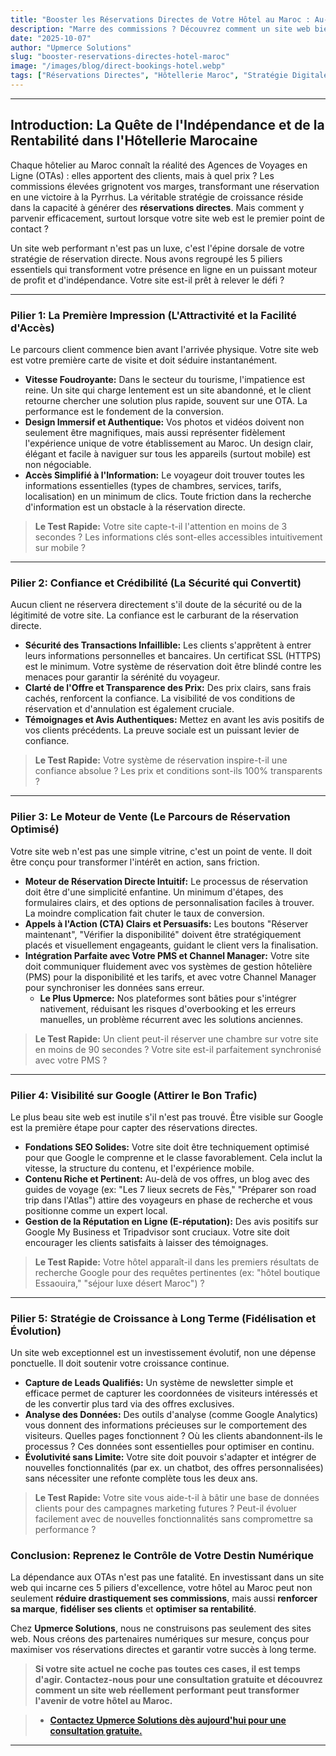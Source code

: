 ```yaml
---
title: "Booster les Réservations Directes de Votre Hôtel au Maroc : Au-Delà des OTAs avec un Site Web Ultra-Performant"
description: "Marre des commissions ? Découvrez comment un site web bien conçu est votre meilleur allié pour augmenter vos réservations directes, renforcer votre marque et prendre le contrôle de votre rentabilité dans l'hôtellerie marocaine."
date: "2025-10-07"
author: "Upmerce Solutions"
slug: "booster-reservations-directes-hotel-maroc"
image: "/images/blog/direct-bookings-hotel.webp"
tags: ["Réservations Directes", "Hôtellerie Maroc", "Stratégie Digitale", "Conversion", "Rentabilité", "OTAs"]
---
```


---

## Introduction: La Quête de l'Indépendance et de la Rentabilité dans l'Hôtellerie Marocaine

Chaque hôtelier au Maroc connaît la réalité des Agences de Voyages en Ligne (OTAs) : elles apportent des clients, mais à quel prix ? Les commissions élevées grignotent vos marges, transformant une réservation en une victoire à la Pyrrhus. La véritable stratégie de croissance réside dans la capacité à générer des **réservations directes**. Mais comment y parvenir efficacement, surtout lorsque votre site web est le premier point de contact ?

Un site web performant n'est pas un luxe, c'est l'épine dorsale de votre stratégie de réservation directe. Nous avons regroupé les 5 piliers essentiels qui transforment votre présence en ligne en un puissant moteur de profit et d'indépendance. Votre site est-il prêt à relever le défi ?

---

### **Pilier 1: La Première Impression (L'Attractivité et la Facilité d'Accès)**

Le parcours client commence bien avant l'arrivée physique. Votre site web est votre première carte de visite et doit séduire instantanément.

* **Vitesse Foudroyante:** Dans le secteur du tourisme, l'impatience est reine. Un site qui charge lentement est un site abandonné, et le client retourne chercher une solution plus rapide, souvent sur une OTA. La performance est le fondement de la conversion.
* **Design Immersif et Authentique:** Vos photos et vidéos doivent non seulement être magnifiques, mais aussi représenter fidèlement l'expérience unique de votre établissement au Maroc. Un design clair, élégant et facile à naviguer sur tous les appareils (surtout mobile) est non négociable.
* **Accès Simplifié à l'Information:** Le voyageur doit trouver toutes les informations essentielles (types de chambres, services, tarifs, localisation) en un minimum de clics. Toute friction dans la recherche d'information est un obstacle à la réservation directe.

> **Le Test Rapide:** Votre site capte-t-il l'attention en moins de 3 secondes ? Les informations clés sont-elles accessibles intuitivement sur mobile ?

---

### **Pilier 2: Confiance et Crédibilité (La Sécurité qui Convertit)**

Aucun client ne réservera directement s'il doute de la sécurité ou de la légitimité de votre site. La confiance est le carburant de la réservation directe.

* **Sécurité des Transactions Infaillible:** Les clients s'apprêtent à entrer leurs informations personnelles et bancaires. Un certificat SSL (HTTPS) est le minimum. Votre système de réservation doit être blindé contre les menaces pour garantir la sérénité du voyageur.
* **Clarté de l'Offre et Transparence des Prix:** Des prix clairs, sans frais cachés, renforcent la confiance. La visibilité de vos conditions de réservation et d'annulation est également cruciale.
* **Témoignages et Avis Authentiques:** Mettez en avant les avis positifs de vos clients précédents. La preuve sociale est un puissant levier de confiance.

> **Le Test Rapide:** Votre système de réservation inspire-t-il une confiance absolue ? Les prix et conditions sont-ils 100% transparents ?

---

### **Pilier 3: Le Moteur de Vente (Le Parcours de Réservation Optimisé)**

Votre site web n'est pas une simple vitrine, c'est un point de vente. Il doit être conçu pour transformer l'intérêt en action, sans friction.

* **Moteur de Réservation Directe Intuitif:** Le processus de réservation doit être d'une simplicité enfantine. Un minimum d'étapes, des formulaires clairs, et des options de personnalisation faciles à trouver. La moindre complication fait chuter le taux de conversion.
* **Appels à l'Action (CTA) Clairs et Persuasifs:** Les boutons "Réserver maintenant", "Vérifier la disponibilité" doivent être stratégiquement placés et visuellement engageants, guidant le client vers la finalisation.
* **Intégration Parfaite avec Votre PMS et Channel Manager:** Votre site doit communiquer fluidement avec vos systèmes de gestion hôtelière (PMS) pour la disponibilité et les tarifs, et avec votre Channel Manager pour synchroniser les données sans erreur.
    * **Le Plus Upmerce:** Nos plateformes sont bâties pour s'intégrer nativement, réduisant les risques d'overbooking et les erreurs manuelles, un problème récurrent avec les solutions anciennes.

> **Le Test Rapide:** Un client peut-il réserver une chambre sur votre site en moins de 90 secondes ? Votre site est-il parfaitement synchronisé avec votre PMS ?

---

### **Pilier 4: Visibilité sur Google (Attirer le Bon Trafic)**

Le plus beau site web est inutile s'il n'est pas trouvé. Être visible sur Google est la première étape pour capter des réservations directes.

* **Fondations SEO Solides:** Votre site doit être techniquement optimisé pour que Google le comprenne et le classe favorablement. Cela inclut la vitesse, la structure du contenu, et l'expérience mobile.
* **Contenu Riche et Pertinent:** Au-delà de vos offres, un blog avec des guides de voyage (ex: "Les 7 lieux secrets de Fès," "Préparer son road trip dans l'Atlas") attire des voyageurs en phase de recherche et vous positionne comme un expert local.
* **Gestion de la Réputation en Ligne (E-réputation):** Des avis positifs sur Google My Business et Tripadvisor sont cruciaux. Votre site doit encourager les clients satisfaits à laisser des témoignages.

> **Le Test Rapide:** Votre hôtel apparaît-il dans les premiers résultats de recherche Google pour des requêtes pertinentes (ex: "hôtel boutique Essaouira," "séjour luxe désert Maroc") ?

---

### **Pilier 5: Stratégie de Croissance à Long Terme (Fidélisation et Évolution)**

Un site web exceptionnel est un investissement évolutif, non une dépense ponctuelle. Il doit soutenir votre croissance continue.

* **Capture de Leads Qualifiés:** Un système de newsletter simple et efficace permet de capturer les coordonnées de visiteurs intéressés et de les convertir plus tard via des offres exclusives.
* **Analyse des Données:** Des outils d'analyse (comme Google Analytics) vous donnent des informations précieuses sur le comportement des visiteurs. Quelles pages fonctionnent ? Où les clients abandonnent-ils le processus ? Ces données sont essentielles pour optimiser en continu.
* **Évolutivité sans Limite:** Votre site doit pouvoir s'adapter et intégrer de nouvelles fonctionnalités (par ex. un chatbot, des offres personnalisées) sans nécessiter une refonte complète tous les deux ans.

> **Le Test Rapide:** Votre site vous aide-t-il à bâtir une base de données clients pour des campagnes marketing futures ? Peut-il évoluer facilement avec de nouvelles fonctionnalités sans compromettre sa performance ?

### **Conclusion: Reprenez le Contrôle de Votre Destin Numérique**

La dépendance aux OTAs n'est pas une fatalité. En investissant dans un site web qui incarne ces 5 piliers d'excellence, votre hôtel au Maroc peut non seulement **réduire drastiquement ses commissions**, mais aussi **renforcer sa marque**, **fidéliser ses clients** et **optimiser sa rentabilité**.

Chez **Upmerce Solutions**, nous ne construisons pas seulement des sites web. Nous créons des partenaires numériques sur mesure, conçus pour maximiser vos réservations directes et garantir votre succès à long terme.

> **Si votre site actuel ne coche pas toutes ces cases, il est temps d'agir. Contactez-nous pour une consultation gratuite et découvrez comment un site web réellement performant peut transformer l'avenir de votre hôtel au Maroc.**

> * [**Contactez Upmerce Solutions dès aujourd'hui pour une consultation gratuite.**](https://www.upmerce.com/en#contact)

---